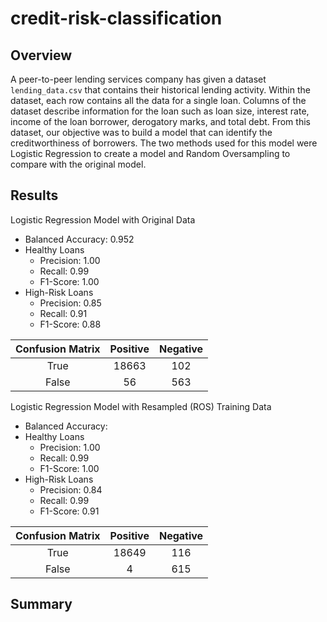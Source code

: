 # credit-risk-classification


## Overview
A peer-to-peer lending services company has given a dataset `lending_data.csv` that contains their historical lending activity. Within the dataset, each row contains all the data for a single loan.  Columns of the dataset describe information for the loan such as loan size, interest rate, income of the loan borrower, derogatory marks, and total debt.  From this dataset, our objective was to build a model that can identify the creditworthiness of borrowers.
The two methods used for this model were Logistic Regression to create a model and Random Oversampling to compare with the original model.

## Results

Logistic Regression Model with Original Data
* Balanced Accuracy: 0.952
* Healthy Loans
  * Precision: 1.00
  * Recall: 0.99
  * F1-Score: 1.00
* High-Risk Loans
  * Precision: 0.85
  * Recall: 0.91
  * F1-Score: 0.88

| Confusion Matrix | Positive | Negative |
| :----: |:----:| :----: |
| True     | 18663 | 102 |
| False     | 56 | 563 |

Logistic Regression Model with Resampled (ROS) Training Data
* Balanced Accuracy: 
* Healthy Loans
  * Precision: 1.00
  * Recall: 0.99
  * F1-Score: 1.00
* High-Risk Loans
  * Precision: 0.84
  * Recall: 0.99
  * F1-Score: 0.91

| Confusion Matrix | Positive | Negative |
| :----: |:----:| :----: |
| True     | 18649 | 116 |
| False     | 4 | 615 |

## Summary


